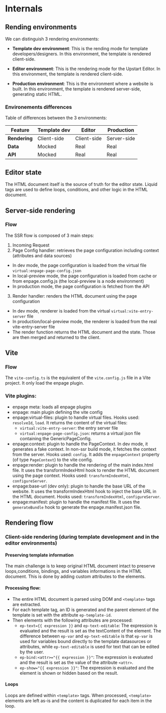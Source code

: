 # Internals

## Rending environments

We can distinguish 3 rendering environments:

- **Template dev environment**: This is the rending mode for template developers/designers. In this environment, the template is rendered client-side.

- **Editor environment**: This is the rendering mode for the Upstart Editor. In this environment, the template is rendered client-side.

- **Production environment**: This is the environment where a website is built. In this environment, the template is rendered server-side, generating static HTML.

### Environements differences

Table of differences between the 3 environments:

| Feature       | Template dev | Editor      | Production  |
| ------------- | ------------ | ----------- | ----------- |
| **Rendering** | Client-side  | Client-side | Server-side |
| **Data**      | Mocked       | Real        | Real        |
| **API**       | Mocked       | Real        | Real        |


## Editor state

The HTML document itself is the source of truth for the editor state.
Liquid tags are used to define loops, conditions, and other logic in the HTML document.

## Server-side rendering

### Flow

The SSR flow is composed of 3 main steps:

1. Incoming Request
2. Page Config handler: retrieves the page configuration including context (attributes and data sources)
  - In dev mode, the page configuration is loaded from the virtual file `virtual:enpage-page-config.json`
  - In local-preview mode, the page configuration is loaded from cache or from enpage.config.js (the local-preview is a node environment)
  - In production mode, the page configuration is fetched from the API
3. Render handler: renders the HTML document using the page configuration
  - In dev mode, renderer is loaded from the virtual `virtual:vite-entry-server` file
  - In production/local-preview mode, the renderer is loaded from the real vite-entry-server file
  - The render function returns the HTML document and the state. Those are then merged and returned to the client.

## Vite

### Flow

The `vite-config.ts` is the equivalent of the `vite.config.js` file in a Vite project. It only load the enpage plugin.

### Vite plugins:

- enpage meta: loads all enpage plugins
- enpage: main plugin defining the vite config
- enpage:virtual-files: plugin to handle virtual files. Hooks used: `resolveId`, `load`. It returns the content of the virtual files:
  - `virtual:vite-entry-server`: the entry server file
  - `virtual:enpage-page-config.json`: returns  a virtual json file containing the GenericPageConfig.
- enpage:context: plugin to handle the PageContext. In dev mode, it generates a fake context. In non-ssr build mode, it fetches the context from the server. Hooks used: `config`. It adds the
`enpageContext` property (of type `PageContext`) to the vite config.
- enpage:render: plugin to handle the rendering of the main index.html file. It uses the transformIndexHtml hook to render the HTML document using the page context. Hooks used: `transformIndexHtml`, `configureServer`.
- enpage:base-url (dev only): plugin to handle the base URL of the website. It uses the transformIndexHtml hook to inject the base URL in the HTML document. Hooks used: `transformIndexHtml`, `configureServer`.
- enpage:manifest: plugin to handle the manifest file. It uses the `generateBundle` hook to generate the enpage.manifest.json file.

## Rendering flow

### Client-side rendering (during template development and in the editor environments)


#### Preserving template information

The main challenge is to keep original HTML document intact to preserve loops,conditions, bindings, and variables informations in the HTML document. This is done by adding custom attributes to the elements.

#### Processing flow:

- The entire HTML document is parsed using DOM and `<template>` tags are extracted.
- For each template tag, an ID is generated and the parent element of the template is set with the attribute `ep-template-id`.
- Then elements with the following attributes are processed:
  - `ep-text={{ expression }}` and `ep-text-editable`: The expression is evaluated and the result is set as the textContent of the element.
  The difference between `ep-var` and `ep-text-editable` is that `ep-var` is used for variables bound directly to the template datasources or attributes, while `ep-text-editable` is used for text that can be edited by the user.
  - `ep-bind:<attr>="{{ expression }}"`: The expression is evaluated and the result is set as the value of the attribute `<attr>`.
  - `ep-show="{{ expression }}"`: The expression is evaluated and the element is shown or hidden based on the result.



#### Loops

Loops are defined within `<template>` tags. When processed, `<template>` elements are left as-is and the content is duplicated for each item in the loop.

####
